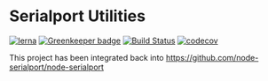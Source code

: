 # Serialport Utilities

[![lerna](https://img.shields.io/badge/maintained%20with-lerna-cc00ff.svg)](https://lernajs.io/)
[![Greenkeeper badge](https://badges.greenkeeper.io/node-serialport/utilities.svg)](https://greenkeeper.io/)
[![Build Status](https://travis-ci.org/node-serialport/utilities.svg?branch=master)](https://travis-ci.org/node-serialport/utilities)
[![codecov](https://codecov.io/gh/node-serialport/utilities/branch/master/graph/badge.svg)](https://codecov.io/gh/node-serialport/utilities)

This project has been integrated back into https://github.com/node-serialport/node-serialport

